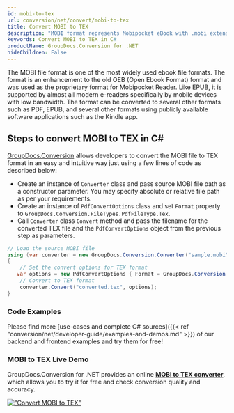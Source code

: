 ```yaml
---
id: mobi-to-tex
url: conversion/net/convert/mobi-to-tex
title: Convert MOBI to TEX
description: "MOBI format represents Mobipocket eBook with .mobi extension. Learn how to convert MOBI to TEX file programmatically in C# language using GroupDocs.Conversion for .NET library."
keywords: Convert MOBI to TEX in C#
productName: GroupDocs.Conversion for .NET
hideChildren: False
---
```


The MOBI file format is one of the most widely used ebook file formats. The format is an enhancement to the old OEB (Open Ebook Format) format and was used as the proprietary format for Mobipocket Reader. Like EPUB, it is supported by almost all modern e-readers specifically by mobile devices with low bandwidth. The format can be converted to several other formats such as PDF, EPUB, and several other formats using publicly available software applications such as the Kindle app.

## Steps to convert MOBI to TEX in C#

[GroupDocs.Conversion](https://products.groupdocs.com/conversion/net) allows developers to convert the MOBI file to TEX format in an easy and intuitive way just using a few lines of code as described below:

* Create an instance of `Converter` class and pass source MOBI file path as a constructor parameter. You may specify absolute or relative file path as per your requirements. 
* Create an instance of `PdfConvertOptions` class and set `Format` property to `GroupDocs.Conversion.FileTypes.PdfFileType.Tex`.
* Call `Converter` class `Convert` method and pass the filename for the converted TEX file and the `PdfConvertOptions` object from the previous step as parameters.

```csharp
// Load the source MOBI file
using (var converter = new GroupDocs.Conversion.Converter("sample.mobi"))
{
    // Set the convert options for TEX format
   var options = new PdfConvertOptions { Format = GroupDocs.Conversion.FileTypes.PdfFileType.Tex };
    // Convert to TEX format
    converter.Convert("converted.tex", options);
}
```

### Code Examples

Please find more [use-cases and complete C# sources]({{< ref "conversion/net/developer-guide/examples-and-demos.md" >}}) of our backend and frontend examples and try them for free!

### MOBI to TEX Live Demo

GroupDocs.Conversion for .NET provides an online [**MOBI to TEX converter**](https://products.groupdocs.app/conversion/mobi-to-tex), which allows you to try it for free and check conversion quality and accuracy.

[!["Convert MOBI to TEX"](conversion/net/images/convert-to-tex/convert-mobi-to-tex.png)](https://products.groupdocs.app/conversion/mobi-to-tex)